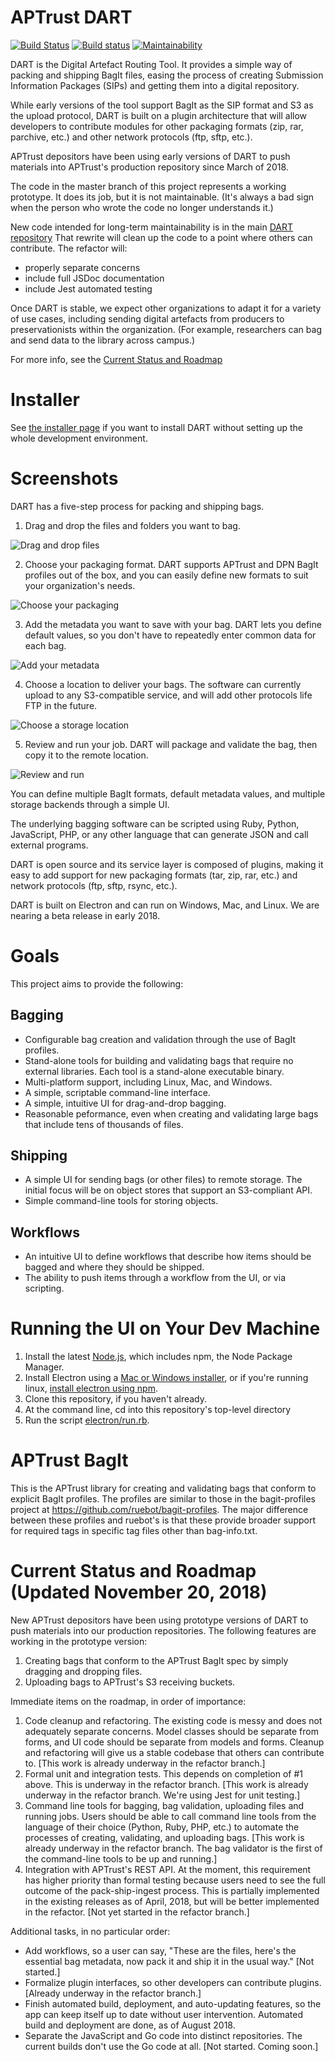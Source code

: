 # APTrust DART
[![Build Status](https://travis-ci.org/APTrust/dart.svg?branch=master)](https://travis-ci.org/APTrust/dart)
[![Build status](https://ci.appveyor.com/api/projects/status/waprqft4knhb5ktb/branch/master?svg=true)](https://ci.appveyor.com/project/cdahlhausen/dart/branch/master)
[![Maintainability](https://api.codeclimate.com/v1/badges/8b51be47cf6ed6aaa698/maintainability)](https://codeclimate.com/github/APTrust/dart/maintainability)

DART is the Digital Artefact Routing Tool. It provides a simple way of packing
and shipping BagIt files, easing the process of creating Submission Information
Packages (SIPs) and getting them into a digital repository.

While early versions of the tool support BagIt as the SIP format and S3
as the upload protocol, DART is built on a plugin architecture that will allow
developers to contribute modules for other packaging formats (zip, rar, parchive, etc.)
and other network protocols (ftp, sftp, etc.).

APTrust depositors have been using early versions of DART to push materials into
APTrust's production repository since March of 2018.

The code in the master branch of this project represents a working prototype.
It does its job, but it is not maintainable. (It's always a bad sign when the
person who wrote the code no longer understands it.)

New code intended for long-term maintainability is in the main [DART repository](https://github.com/APTrust/dart)
That rewrite will clean up the code to a point where others can contribute.
The refactor will:

 * properly separate concerns
 * include full JSDoc documentation
 * include Jest automated testing

Once DART is stable, we expect other organizations to adapt it for a variety of
use cases, including sending digital artefacts from producers to preservationists
within the organization. (For example, researchers can bag and send data to the
library across campus.)

For more info, see the [Current Status and Roadmap](#current-status-and-roadmap-updated-november-20-2018)

# Installer

See [the installer page](INSTALL.md) if you want to install DART without setting up the whole development environment.

# Screenshots

DART has a five-step process for packing and shipping bags.

1. Drag and drop the files and folders you want to bag.

![Drag and drop files](electron/screenshots/ES_Files.png "Drag and drop files")

2. Choose your packaging format. DART supports APTrust and DPN BagIt profiles out of the box, and you can easily define new formats to suit your organization's needs.

![Choose your packaging](electron/screenshots/ES_Packaging.png "Choose your packaging")

3. Add the metadata you want to save with your bag. DART lets you define default values, so you don't have to repeatedly enter common data for each bag.

![Add your metadata](electron/screenshots/ES_Metadata.png "Add your metadata")

4. Choose a location to deliver your bags. The software can currently upload to any S3-compatible service, and will add other protocols life FTP in the future.

![Choose a storage location](electron/screenshots/ES_Storage.png "Choose a storage location")

5. Review and run your job. DART will package and validate the bag, then copy it to the remote location.

![Review and run](electron/screenshots/ES_Run_Job.png "Review and run")

You can define multiple BagIt formats, default metadata values, and multiple storage backends through a simple UI.

The underlying bagging software can be scripted using Ruby, Python, JavaScript, PHP, or any other language that can generate JSON and call external programs.

DART is open source and its service layer is composed of plugins, making it easy to add support for new packaging formats (tar, zip, rar, etc.) and network protocols (ftp, sftp, rsync, etc.).

DART is built on Electron and can run on Windows, Mac, and Linux. We are nearing a beta release in early 2018.

# Goals

This project aims to provide the following:

## Bagging

* Configurable bag creation and validation through the use of BagIt profiles.
* Stand-alone tools for building and validating bags that require no external
libraries. Each tool is a stand-alone executable binary.
* Multi-platform support, including Linux, Mac, and Windows.
* A simple, scriptable command-line interface.
* A simple, intuitive UI for drag-and-drop bagging.
* Reasonable peformance, even when creating and validating large bags that
include tens of thousands of files.

## Shipping

* A simple UI for sending bags (or other files) to remote storage. The
initial focus will be on object stores that support an S3-compliant API.
* Simple command-line tools for storing objects.

## Workflows

* An intuitive UI to define workflows that describe how items should be
bagged and where they should be shipped.
* The ability to push items through a workflow from the UI, or via scripting.

# Running the UI on Your Dev Machine

1. Install the latest [Node.js](https://nodejs.org/en/download/), which includes npm,
   the Node Package Manager.
2. Install Electron using a [Mac or Windows installer](https://electronjs.org/releases),
   or if you're running linux, [install electron using npm](https://www.npmjs.com/package/electron).
3. Clone this repository, if you haven't already.
4. At the command line, cd into this repository's top-level directory
5. Run the script [electron/run.rb](electron/run.rb).

# APTrust BagIt

This is the APTrust library for creating and validating bags that conform to
explicit BagIt profiles. The profiles are similar to those in the
bagit-profiles project at https://github.com/ruebot/bagit-profiles. The major
difference between these profiles and ruebot's is that these provide broader
support for required tags in specific tag files other than bag-info.txt.

# Current Status and Roadmap (Updated November 20, 2018)

New APTrust depositors have been using prototype versions of DART to push materials into
our production repositories. The following features are working in the prototype version:

1. Creating bags that conform to the APTrust BagIt spec by simply dragging and dropping files.
2. Uploading bags to APTrust's S3 receiving buckets.

Immediate items on the roadmap, in order of importance:

1. Code cleanup and refactoring. The existing code is messy and does not adequately
separate concerns. Model classes should be separate from forms, and UI code should be
separate from models and forms. Cleanup and refactoring will give us a stable codebase
that others can contribute to. [This work is already underway in the refactor branch.]
2. Formal unit and integration tests. This depends on completion of #1 above. This is
underway in the refactor branch. [This work is already underway in the refactor branch.
We're using Jest for unit testing.]
3. Command line tools for bagging, bag validation, uploading files and running jobs.
Users should be able to call command line tools from the language of their choice
(Python, Ruby, PHP, etc.) to automate the processes of creating, validating, and
uploading bags. [This work is already underway in the refactor branch. The bag
validator is the first of the command-line tools to be up and running.]
4. Integration with APTrust's REST API. At the moment, this requirement has higher
priority than formal testing because users need to see the full outcome of the
pack-ship-ingest process. This is partially implemented in the existing releases
as of April, 2018, but will be better implemented in the refactor. [Not yet
started in the refactor branch.]


Additional tasks, in no particular order:

* Add workflows, so a user can say, "These are the files, here's the essential bag
metadata, now pack it and ship it in the usual way." [Not started.]
* Formalize plugin interfaces, so other developers can contribute plugins. [Already
underway in the refactor branch.]
* Finish automated build, deployment, and auto-updating features, so the app can keep
itself up to date without user intervention. Automated build and deployment are
done, as of August 2018.
* Separate the JavaScript and Go code into distinct repositories. The current
builds don't use the Go code at all. [Not started. Coming soon.]
